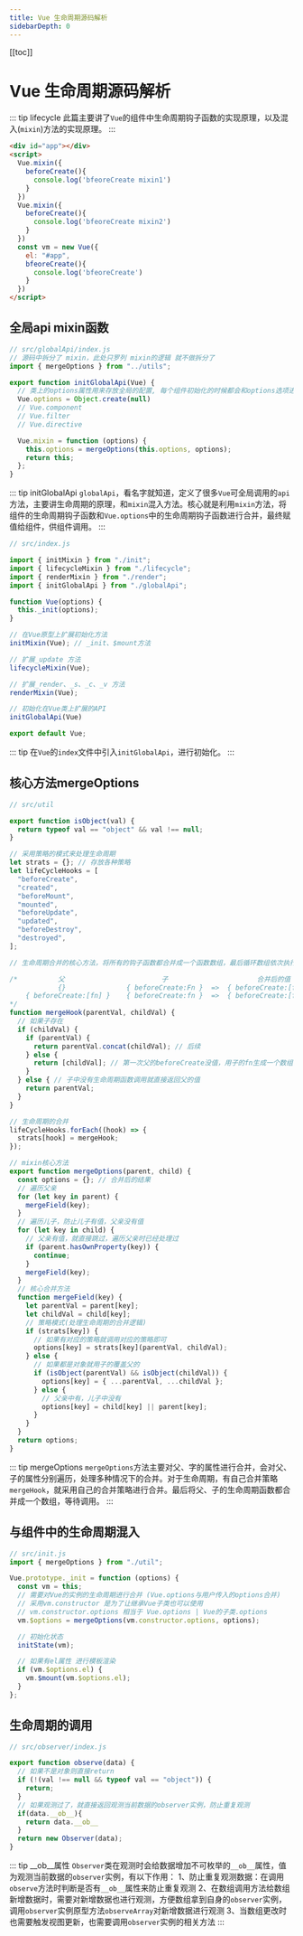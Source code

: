 ```yaml
---
title: Vue 生命周期源码解析
sidebarDepth: 0
---
```


[[toc]]

# Vue 生命周期源码解析
::: tip lifecycle
此篇主要讲了`Vue`的组件中生命周期钩子函数的实现原理，以及混入(`mixin`)方法的实现原理。
:::
```html
<div id="app"></div>
<script>
  Vue.mixin({
    beforeCreate(){
      console.log('bfeoreCreate mixin1')
    }
  })
  Vue.mixin({
    beforeCreate(){
      console.log('bfeoreCreate mixin2')
    }
  })
  const vm = new Vue({
    el: "#app",
    bfeoreCreate(){
      console.log('bfeoreCreate')
    }
  })
</script>
```



## 全局api mixin函数

```js
// src/globalApi/index.js
// 源码中拆分了 mixin，此处只罗列 mixin的逻辑 就不做拆分了
import { mergeOptions } from "../utils";

export function initGlobalApi(Vue) {
  // 类上的options属性用来存放全局的配置, 每个组件初始化的时候都会和options选项进行合并
  Vue.options = Object.create(null) 
  // Vue.component
  // Vue.filter
  // Vue.directive

  Vue.mixin = function (options) {
    this.options = mergeOptions(this.options, options);
    return this;
  };
}
```
::: tip initGlobalApi
`globalApi`，看名字就知道，定义了很多`Vue`可全局调用的`api`方法，主要讲生命周期的原理，和`mixin`混入方法。核心就是利用`mixin`方法，将组件的生命周期钩子函数和`Vue.options`中的生命周期钩子函数进行合并，最终赋值给组件，供组件调用。
:::
```js
// src/index.js

import { initMixin } from "./init";
import { lifecycleMixin } from "./lifecycle";
import { renderMixin } from "./render";
import { initGlobalApi } from "./globalApi";

function Vue(options) {
  this._init(options);
}

// 在Vue原型上扩展初始化方法
initMixin(Vue); // _init、$mount方法

// 扩展_update 方法
lifecycleMixin(Vue);

// 扩展_render、_s、_c、_v 方法
renderMixin(Vue); 

// 初始化在Vue类上扩展的API
initGlobalApi(Vue)

export default Vue;
```

::: tip
在`Vue`的`index`文件中引入`initGlobalApi`，进行初始化。
:::

## 核心方法mergeOptions

```js
// src/util

export function isObject(val) {
  return typeof val == "object" && val !== null;
}

// 采用策略的模式来处理生命周期
let strats = {}; // 存放各种策略
let lifeCycleHooks = [
  "beforeCreate",
  "created",
  "beforeMount",
  "mounted",
  "beforeUpdate",
  "updated",
  "beforeDestroy",
  "destroyed",
];

// 生命周期合并的核心方法，将所有的钩子函数都合并成一个函数数组，最后循环数组依次执行

/*          父                        子                      合并后的值
            {}               { beforeCreate:Fn }  =>  { beforeCreate:[fn] }
    { beforeCreate:[fn] }    { beforeCreate:fn }  =>  { beforeCreate:[fn,fn]  }
*/
function mergeHook(parentVal, childVal) {
  // 如果子存在
  if (childVal) {
    if (parentVal) {
      return parentVal.concat(childVal); // 后续
    } else {
      return [childVal]; // 第一次父的beforeCreate没值，用子的fn生成一个数组
    }
  } else { // 子中没有生命周期函数调用就直接返回父的值
    return parentVal;
  }
}

// 生命周期的合并
lifeCycleHooks.forEach((hook) => {
  strats[hook] = mergeHook;
});

// mixin核心方法
export function mergeOptions(parent, child) {
  const options = {}; // 合并后的结果
  // 遍历父亲
  for (let key in parent) {
    mergeField(key);
  }
  // 遍历儿子，防止儿子有值，父亲没有值
  for (let key in child) {
    // 父亲有值，就直接跳过，遍历父亲时已经处理过
    if (parent.hasOwnProperty(key)) {
      continue;
    }
    mergeField(key);
  }
  // 核心合并方法
  function mergeField(key) {
    let parentVal = parent[key];
    let childVal = child[key];
    // 策略模式(处理生命周期的合并逻辑)
    if (strats[key]) {
      // 如果有对应的策略就调用对应的策略即可
      options[key] = strats[key](parentVal, childVal);
    } else {
      // 如果都是对象就用子的覆盖父的
      if (isObject(parentVal) && isObject(childVal)) {
        options[key] = { ...parentVal, ...childVal };
      } else {
        // 父亲中有，儿子中没有
        options[key] = child[key] || parent[key];
      }
    }
  }
  return options;
}
```

::: tip mergeOptions
`mergeOptions`方法主要对父、字的属性进行合并，会对父、子的属性分别遍历，处理多种情况下的合并。对于生命周期，有自己合并策略`mergeHook`，就采用自己的合并策略进行合并。最后将父、子的生命周期函数都合并成一个数组，等待调用。
:::

## 与组件中的生命周期混入

```js
// src/init.js
import { mergeOptions } from "./util";

Vue.prototype._init = function (options) {
  const vm = this;
  // 需要对Vue的实例的生命周期进行合并 (Vue.options与用户传入的options合并)
  // 采用vm.constructor 是为了让继承Vue子类也可以使用
  // vm.constructor.options 相当于 Vue.options | Vue的子类.options
  vm.$options = mergeOptions(vm.constructor.options, options);

  // 初始化状态
  initState(vm);

  // 如果有el属性 进行模板渲染
  if (vm.$options.el) {
    vm.$mount(vm.$options.el);
  }
};
```

## 生命周期的调用

```js
// src/observer/index.js

export function observe(data) {
  // 如果不是对象则直接return
  if (!(val !== null && typeof val == "object")) {
    return;
  }
  // 如果观测过了，就直接返回观测当前数据的observer实例，防止重复观测
  if(data.__ob__){
    return data.__ob__
  }
  return new Observer(data);
}
```
::: tip __ob__属性
`Observer`类在观测时会给数据增加不可枚举的`__ob__`属性，值为观测当前数据的`observer`实例，有以下作用：
1、防止重复观测数据：在调用`observe`方法时判断是否有`__ob__`属性来防止重复观测
2、在数组调用方法给数组新增数据时，需要对新增数据也进行观测，方便数组拿到自身的`observer`实例，调用`observer`实例原型方法`observeArray`对新增数据进行观测
3、当数组更改时也需要触发视图更新，也需要调用`observer`实例的相关方法
:::
